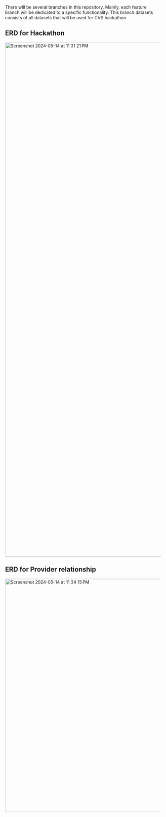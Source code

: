 There will be several branches in this repository. Mainly, each feature branch will be dedicated to a specific functionality. This branch datasets consists of all datasets that will be used for CVS hackathon

## ERD for Hackathon
<img width="1662" alt="Screenshot 2024-05-14 at 11 31 21 PM" src="https://github.com/SFDC-Assets/cvs-data-cloud-hackathon/assets/66319770/0ee7ba74-138b-4e35-a1d6-9ab6d169d927">

## ERD for Provider relationship
<img width="754" alt="Screenshot 2024-05-14 at 11 34 15 PM" src="https://github.com/SFDC-Assets/cvs-data-cloud-hackathon/assets/66319770/abcce473-593a-4f2d-bb68-65a709b42057">

